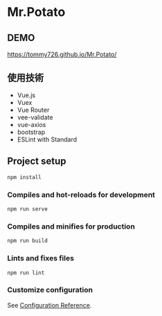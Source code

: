 # Mr.Potato

## DEMO

<a href="https://tommy726.github.io/Mr.Potato/" target="_blank">https://tommy726.github.io/Mr.Potato/</a>

## 使用技術

<ul>
  <li>Vue.js</li>
  <li>Vuex</li>
  <li>Vue Router</li>
  <li>vee-validate</li>
  <li>vue-axios</li>
  <li>bootstrap</li>
  <li>ESLint with Standard</li>
</ul>

## Project setup

```
npm install
```

### Compiles and hot-reloads for development

```
npm run serve
```

### Compiles and minifies for production

```
npm run build
```

### Lints and fixes files

```
npm run lint
```

### Customize configuration

See [Configuration Reference](https://cli.vuejs.org/config/).
